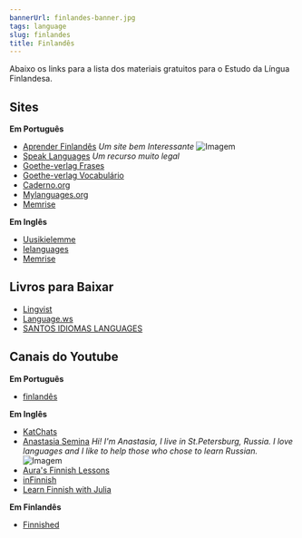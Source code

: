```yaml
---
bannerUrl: finlandes-banner.jpg
tags: language
slug: finlandes
title: Finlandês
---
```


Abaixo os links para a lista dos materiais gratuitos para o Estudo da Língua Finlandesa.

## Sites

**Em Português**

-   [Aprender Finlandês](http://aprenderfinlandes.blogspot.com/)
    _Um site bem Interessante_
    ![Imagem](/img/finlandes-banner.jpg)
-   [Speak Languages](https://pt.speaklanguages.com/finland%C3%AAs/)
    _Um recurso muito legal_
-   [Goethe-verlag Frases](http://www.goethe-verlag.com/book2/PX/PXFI/PXFI002.HTM)
-   [Goethe-verlag Vocabulário](http://www.goethe-verlag.com/book2/_VOCAB/PX/PXFI/PXFI.HTM)
-   [Caderno.org](http://caderno.org/finnish.php)
-   [Mylanguages.org](http://mylanguages.org/learn_finnish.php)
-   [Memrise](https://www.memrise.com/pt-br/courses/portuguese-brazil/finnish/)

**Em Inglês**

-   [Uusikielemme](http://www.uusikielemme.fi/grammar.html)
-   [Ielanguages](http://ielanguages.com/finnish.html)
-   [Memrise](https://www.memrise.com/pt-br/courses/english-us/finnish/)

## Livros para Baixar

-   [Lingvist](http://lingvist.info/category/finnish/)
-   [Language.ws](http://language.ws/category/finnish/)
-   [SANTOS IDIOMAS LANGUAGES](http://foreignlanguagesbooks.comunidades.net/finnish)

## Canais do Youtube

**Em Português**

-   [finlandês](https://www.youtube.com/user/Sutemi/videos)

**Em Inglês**

-   [KatChats](https://www.youtube.com/channel/UCKDSMJAKwHWEIY5YzhWyd_Q/videos)
-   [Anastasia Semina](https://www.youtube.com/user/AnastasiSemina/videos)
    _Hi! I'm Anastasia, I live in St.Petersburg, Russia. I love languages and I like to help those who chose to learn Russian._
    ![Imagem](/img/finlandes-banner.jpg)
-   [Aura's Finnish Lessons](https://www.youtube.com/channel/UCPpG8r0gS7wCp_ac-ZDr6AA/videos)
-   [inFinnish](https://www.youtube.com/user/inFinnish/videos)
-   [Learn Finnish with Julia](https://www.youtube.com/channel/UCu9FGiPBKDPpYJBvO_oWrag/videos)

**Em Finlandês**

-   [Finnished](https://www.youtube.com/channel/UCPdUhp3L-Rxp_wigblquLtA/videos)
